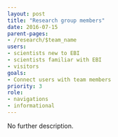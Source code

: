 ```yaml
---
layout: post
title: "Research group members"
date: 2016-07-15
parent-pages:
- /research/$team_name
users:
- scientists new to EBI
- scientists familiar with EBI
- visitors
goals:
- Connect users with team members
priority: 3
role:
- navigations
- informational
---
```


No further description.
